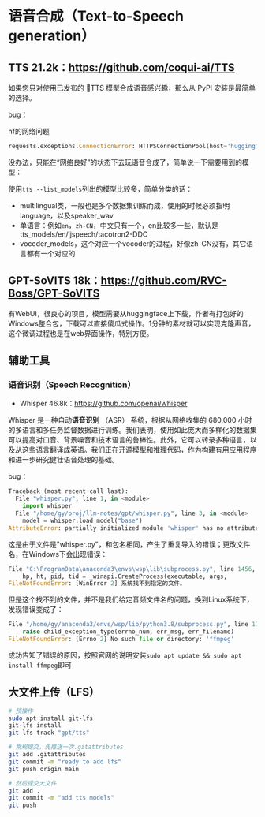 # 语音合成（Text-to-Speech generation）

## TTS 21.2k：<https://github.com/coqui-ai/TTS>

如果您只对使用已发布的 🐸TTS 模型合成语音感兴趣，那么从 PyPI 安装是最简单的选择。

bug：

hf的网络问题
```py
requests.exceptions.ConnectionError: HTTPSConnectionPool(host='huggingface.co', port=443): Max retries exceeded with url: /coqui/XTTS-v1/resolve/hifigan/model.pth (Caused by NewConnectionError('<urllib3.connection.HTTPSConnection object at 0x7f5ed5c620e0>: Failed to establish a new connection: [Errno 101] Network is unreachable'))
```

没办法，只能在“网络良好”的状态下去玩语音合成了，简单说一下需要用到的模型：

使用`tts --list_models`列出的模型比较多，简单分类的话：
- multilingual类，一般也是多个数据集训练而成，使用的时候必须指明language，以及speaker_wav
- 单语言：例如`en`，`zh-CN`，中文只有一个，en比较多一些，默认是tts_models/en/ljspeech/tacotron2-DDC
- vocoder_models，这个对应一个vocoder的过程，好像zh-CN没有，其它语言都有一个对应的

## GPT-SoVITS 18k：<https://github.com/RVC-Boss/GPT-SoVITS>

有WebUI，很良心的项目，模型需要从huggingface上下载，作者有打包好的Windows整合包，下载可以直接傻瓜式操作。1分钟的素材就可以实现克隆声音，这个微调过程也是在web界面操作，特别方便。

## 辅助工具

### 语音识别（Speech Recognition）

- Whisper 46.8k：<https://github.com/openai/whisper>

Whisper 是一种自动**语音识别** （ASR） 系统，根据从网络收集的 680,000 小时的多语言和多任务监督数据进行训练。我们表明，使用如此庞大而多样化的数据集可以提高对口音、背景噪音和技术语言的鲁棒性。此外，它可以转录多种语言，以及从这些语言翻译成英语。我们正在开源模型和推理代码，作为构建有用应用程序和进一步研究健壮语音处理的基础。

bug：

```py
Traceback (most recent call last):
  File "whisper.py", line 1, in <module>
    import whisper
  File "/home/gy/proj/llm-notes/gpt/whisper.py", line 3, in <module>
    model = whisper.load_model("base")
AttributeError: partially initialized module 'whisper' has no attribute 'load_model' (most likely due to a circular import)
```

这是由于文件是"whisper.py"，和包名相同，产生了重复导入的错误；更改文件名，在Windows下会出现错误：

```py
File "C:\ProgramData\anaconda3\envs\wsp\lib\subprocess.py", line 1456, in _execute_child
    hp, ht, pid, tid = _winapi.CreateProcess(executable, args,
FileNotFoundError: [WinError 2] 系统找不到指定的文件。
```

但是这个找不到的文件，并不是我们给定音频文件名的问题，换到Linux系统下，发现错误变成了：

```py
File "/home/gy/anaconda3/envs/wsp/lib/python3.8/subprocess.py", line 1720, in _execute_child
    raise child_exception_type(errno_num, err_msg, err_filename)
FileNotFoundError: [Errno 2] No such file or directory: 'ffmpeg'
```

成功告知了错误的原因，按照官网的说明安装`sudo apt update && sudo apt install ffmpeg`即可

## 大文件上传（LFS）

```sh
# 预操作
sudo apt install git-lfs
git-lfs install
git lfs track "gpt/tts"

# 常规提交，先推送一次.gitattributes
git add .gitattributes
git commit -m "ready to add lfs"
git push origin main

# 然后提交大文件
git add .
git commit -m "add tts models"
git push
```